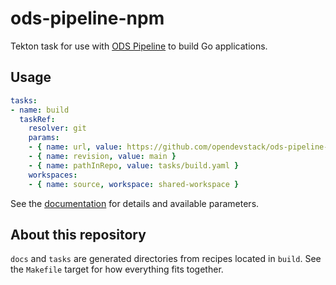 # ods-pipeline-npm

Tekton task for use with [ODS Pipeline](https://github.com/opendevstack/ods-pipeline) to build Go applications.

## Usage

```yaml
tasks:
- name: build
  taskRef:
    resolver: git
    params:
    - { name: url, value: https://github.com/opendevstack/ods-pipeline-npm.git }
    - { name: revision, value: main }
    - { name: pathInRepo, value: tasks/build.yaml }
    workspaces:
    - { name: source, workspace: shared-workspace }
```

See the [documentation](https://github.com/opendevstack/ods-pipeline-npm/blob/main/docs/build.adoc) for details and available parameters.

## About this repository

`docs` and `tasks` are generated directories from recipes located in `build`. See the `Makefile` target for how everything fits together.
